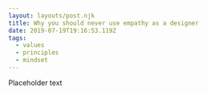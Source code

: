 ```yaml
---
layout: layouts/post.njk
title: Why you should never use empathy as a designer
date: 2019-07-19T19:16:53.119Z
tags:
  - values
  - principles
  - mindset
---
```

Placeholder text
